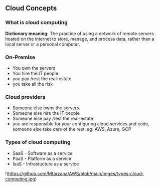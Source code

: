 ## Cloud Concepts
### What is cloud computing
**Dictionary meaning:** The practice of using a network of remote servers hosted on the internet to store, manage, and process data, rather than a local server or a personal computer.
### On-Premise
* You own the servers
* You hire the IT people
* you pay /rest the real-estate
* you take all the risk
### Cloud providers
* Someone else owns the servers
* Someone else hire the IT people
* Someone else pay /rest the real-estate
* you are responsible for your configuring cloud services and code, someone else take care of the rest. eg: AWS, Azure, GCP
### Types of cloud computing
* SaaS - Software as a service
* PaaS - Platform as a service
* IaaS -  Infrastucture as a service

!(https://github.com/Mfarzana/AWS/blob/main/imges/types-cloud-computing.jpg)

